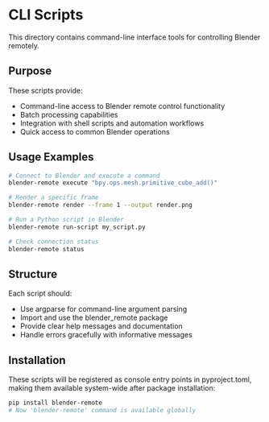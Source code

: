 # CLI Scripts

This directory contains command-line interface tools for controlling Blender remotely.

## Purpose

These scripts provide:
- Command-line access to Blender remote control functionality
- Batch processing capabilities
- Integration with shell scripts and automation workflows
- Quick access to common Blender operations

## Usage Examples

```bash
# Connect to Blender and execute a command
blender-remote execute "bpy.ops.mesh.primitive_cube_add()"

# Render a specific frame
blender-remote render --frame 1 --output render.png

# Run a Python script in Blender
blender-remote run-script my_script.py

# Check connection status
blender-remote status
```

## Structure

Each script should:
- Use argparse for command-line argument parsing
- Import and use the blender_remote package
- Provide clear help messages and documentation
- Handle errors gracefully with informative messages

## Installation

These scripts will be registered as console entry points in pyproject.toml, making them available system-wide after package installation:

```bash
pip install blender-remote
# Now 'blender-remote' command is available globally
```